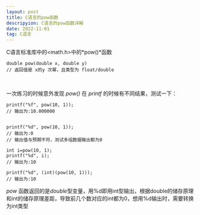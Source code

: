 ```yaml
---
layout: post
title: C语言的pow函数
descripyion: C语言的pow函数详解
date: 2022-11-01 
tag: C语言
---
```



C语言标准库中的<math.h>中的*pow()*函数

```c_cpp
double pow(double x, double y)
// 返回值是 x的y 次幂，且类型为 float/double
```

<br/>

一次练习的时候意外发现 *pow()* 在 *printf* 的时候有不同结果，测试一下：

```c_cpp
printf("%f", pow(10, 1));
// 输出为:10.000000


printf("%d", pow(10, 1));
// 输出为:0
// 输出值与预期不符，测试多组数据输出都为0

int i=pow(10, 1);
printf("%d", i);
// 输出为:10

printf("%d", (int)(pow(10, 1)));
// 输出为:10
```

*pow* 函数返回的是*double*型变量，用%d即用int型输出，根据double的储存原理和int的储存原理差距，导致前几个数对应的int都为0，想用%d输出时，需要转换为int类型
